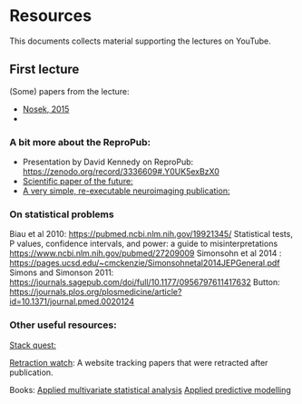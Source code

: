 # Resources

This documents collects material supporting the lectures on YouTube.

## First lecture

(Some) papers from the lecture:
- [Nosek, 2015](https://www.science.org/doi/10.1126/science.aac4716)
- [Kapur, Phillips and Insel, 2012]: (https://pubmed.ncbi.nlm.nih.gov/22869033/)


### A bit more about the ReproPub:
- Presentation by David Kennedy on ReproPub: https://zenodo.org/record/3336609#.Y0UK5exBzX0
- [Scientific paper of the future:](https://scientificpaperofthefuture.org/#:~:text=The%20Scientific%20Papers%20of%20the,digital%20products%20of%20their%20research)
- [A very simple, re-executable neuroimaging publication:](https://pubmed.ncbi.nlm.nih.gov/28781753/)

### On statistical problems
Biau et al 2010:  https://pubmed.ncbi.nlm.nih.gov/19921345/
Statistical tests, P values, confidence intervals, and power: a guide to misinterpretations https://www.ncbi.nlm.nih.gov/pubmed/27209009
Simonsohn et al 2014 : https://pages.ucsd.edu/~cmckenzie/Simonsohnetal2014JEPGeneral.pdf
Simons and Simonson 2011: https://journals.sagepub.com/doi/full/10.1177/0956797611417632
Button: https://journals.plos.org/plosmedicine/article?id=10.1371/journal.pmed.0020124

### Other useful resources:

[Stack quest:](https://www.youtube.com/c/joshstarmer)

[Retraction watch](https://retractionwatch.com/):
A website tracking papers that were retracted after publication. 

Books:
[Applied multivariate statistical analysis](https://www.amazon.com/Applied-Multivariate-Statistical-Analysis-Wolfgang/dp/3030260054/ref=pd_lpo_3?pd_rd_i=3030260054&psc=1)
[Applied predictive modelling](http://appliedpredictivemodeling.com/)
